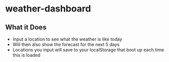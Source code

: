 # weather-dashboard

## **What it Does**

* Input a location to see what the weather is like today
* Will then also show the forecast for the next 5 days
* Locations you input will save to your localStorage that boot up each time this is loaded
